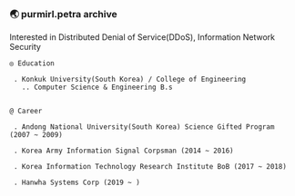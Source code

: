 ### :earth_asia: purmirl.petra archive
Interested in Distributed Denial of Service(DDoS), Information Network Security   

	◎ Education
	 
	 . Konkuk University(South Korea) / College of Engineering 
	   .. Computer Science & Engineering B.s
	
	
	@ Career
	 
	 . Andong National University(South Korea) Science Gifted Program (2007 ~ 2009)  
	 
	 . Korea Army Information Signal Corpsman (2014 ~ 2016)
	 
	 . Korea Information Technology Research Institute BoB (2017 ~ 2018)
	 
	 . Hanwha Systems Corp (2019 ~ )
 
<!--
**purmirl/purmirl** is a ✨ _special_ ✨ repository because its `README.md` (this file) appears on your GitHub profile.

Here are some ideas to get you started:

- 🔭 I’m currently working on ...
- 🌱 I’m currently learning ...
- 👯 I’m looking to collaborate on ...
- 🤔 I’m looking for help with ...
- 💬 Ask me about ...
- 📫 How to reach me: ...
- 😄 Pronouns: ...
- ⚡ Fun fact: ...
-->
<!--
### 
![Anurag's github stats](https://github-readme-stats.vercel.app/api?username=purmirl&show_icons=true&theme=tokyonight&include_all_commits=true)
-->

<!--
 [![Top Langs](https://github-readme-stats.vercel.app/api/top-langs/?username=purmirl&layout=compact)](https://github.com/anuraghazra/github-readme-stats)
-->
